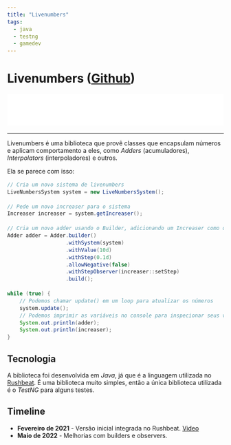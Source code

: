 ```yaml
---
title: "Livenumbers"
tags:
  - java
  - testng
  - gamedev
---
```


# Livenumbers ([Github](https://github.com/danodic-dev/live-numbers))  

![Livenumbers Logo](../assets/livenumbers-logo-light.svg)

---

Livenumbers é uma biblioteca que provê classes que encapsulam números e aplicam comportamento a eles, como _Adders_ (acumuladores), _Interpolators_ (interpoladores) e outros.  
  
Ela se parece com isso:  
  
```Java  
// Cria um novo sistema de livenumbers  
LiveNumbersSystem system = new LiveNumbersSystem();  
  
// Pede um novo increaser para o sistema  
Increaser increaser = system.getIncreaser();  
  
// Cria um novo adder usando o Builder, adicionando um Increaser como observer  
Adder adder = Adder.builder()
                   .withSystem(system)
                   .withValue(10d)
                   .withStep(0.1d)
                   .allowNegative(false)
                   .withStepObserver(increaser::setStep)
                   .build();  

while (true) {  
    // Podemos chamar update() em um loop para atualizar os números   
    system.update();  
    // Podemos imprimir as variáveis no console para inspecionar seus valores    
    System.out.println(adder);
    System.out.println(increaser);
}  
```  
  
## Tecnologia  
  
A biblioteca foi desenvolvida em _Java_, já que é a linguagem utilizada no [Rushbeat](rushbeat.md). É uma biblioteca muito simples, então a única biblioteca utilizada é o _TestNG_ para alguns testes.  
  
## Timeline  
  
- **Fevereiro de 2021** - Versão inicial integrada no Rushbeat. [Video](https://open.lbry.com/@danodic.dev:5/integrated_live_numbers_post_processing_pipeline_and_gameplay:e)  
- **Maio de 2022** - Melhorias com builders e observers.